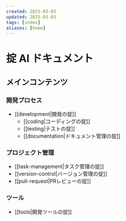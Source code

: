 ```yaml
---
created: 2025-03-03
updated: 2025-03-03
tags: [index]
aliases: [home]
---
```


# 掟 AI ドキュメント

## メインコンテンツ

### 開発プロセス

- [[development|開発の掟]]
  - [[coding|コーディングの掟]]
  - [[testing|テストの掟]]
  - [[documentation|ドキュメント管理の掟]]

### プロジェクト管理

- [[task-management|タスク管理の掟]]
- [[version-control|バージョン管理の掟]]
- [[pull-request|PRレビューの掟]]

### ツール

- [[tools|開発ツールの掟]]
